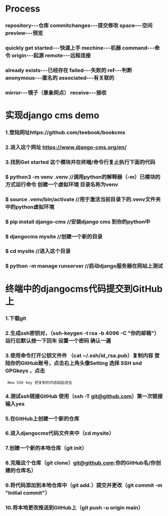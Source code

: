 # Process
### repository---仓库                commitchanges---提交修改           space---空间          preview---预览    
### quickly get started---快速上手    mechine---机器     command---命令      origin---起源   remote---远程连接   
### already exists---已经存在      failed---失败的     ref---判断   anonymous---匿名的    associated---有关联的   
### mirror---镜子（景象网点）   receive---接收



# 实现django cms demo
### 1.登陆网址https://github.com/teebook/bookcms
### 2.进入这个网址 https://www.django-cms.org/en/
### 3.找到Get started 这个模块并在终端/命令行复止执行下面的代码
### $ python3 -m venv .venv         //调用python的解释器（-m）已模块的方式运行命令 创建一个虚拟环境 目录名称为venv
### $ source .venv/bin/activate     //用于激活当前目录下的.venv文件夹中的python虚拟环境
### $ pip install django-cms        //安装django cms 到你的python中
### $ djangocms mysite              //创建一个新的目录
### $ cd mysite                     //进入这个目录  
### $ python -m manage runserver    //启动django服务器在网站上测试


# 终端中的djangocms代码提交到GitHub上
### 1.下载git
### 2.生成ssh密钥对，（ssh-keygen -t rsa -b 4096 -C "你的邮箱"）运行后默认按一下回车 设置一个密码 确认一遍
### 3.使用命令打开公钥文件件 （cat ~/.ssh/id_rsa.pub）复制内容 登陆你的GitHub账号，点击右上角头像Setting 选择 SSH snd GPGkeys ，点击
     New SSH key 把复制的内容粘贴进去
### 4.测试ssh链接GitHub 使用（ssh -T git@github.com）第一次链接 输入yes
### 5.在GitHub上创建一个新的仓库
### 6.进入djangocms代码文件夹中（cd mysite）
### 7.创建一个新的本地仓库（git init）
### 8.克隆这个仓库（git clone）git@github.com:你的GitHub名/你创建的仓库名）
### 9.将代码添加到本地仓库中（git add.）提交并更改（git commit -m "Initial commit"）
### 10.将本地更改推送到GitHub上（git push -u origin main） 

